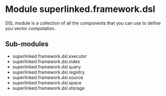 Module superlinked.framework.dsl
================================
DSL module is a collection of all the components that you can use to define you vector computation.

Sub-modules
-----------
* superlinked.framework.dsl.executor
* superlinked.framework.dsl.index
* superlinked.framework.dsl.query
* superlinked.framework.dsl.registry
* superlinked.framework.dsl.source
* superlinked.framework.dsl.space
* superlinked.framework.dsl.storage